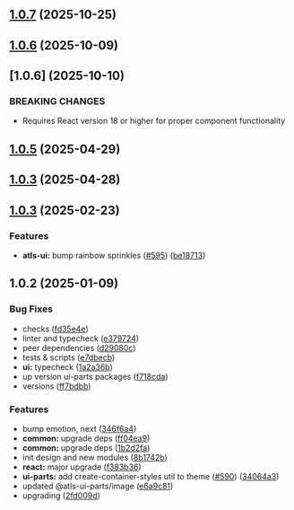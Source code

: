 

## [1.0.7](https://github.com/atls/hyperion/compare/@atls-ui-parts/image@1.0.6...@atls-ui-parts/image@1.0.7) (2025-10-25)






## [1.0.6](https://github.com/atls/hyperion/compare/@atls-ui-parts/image@1.0.5...@atls-ui-parts/image@1.0.6) (2025-10-09)








## [1.0.6] (2025-10-10)


### BREAKING CHANGES


* Requires React version 18 or higher for proper component functionality


## [1.0.5](https://github.com/atls/hyperion/compare/@atls-ui-parts/image@1.0.3...@atls-ui-parts/image@1.0.5) (2025-04-29)






## [1.0.3](https://github.com/atls/hyperion/compare/@atls-ui-parts/image@1.0.3...@atls-ui-parts/image@1.0.3) (2025-04-28)






## [1.0.3](https://github.com/atls/hyperion/compare/@atls-ui-parts/image@1.0.2...@atls-ui-parts/image@1.0.3) (2025-02-23)


### Features


* **atls-ui:** bump rainbow sprinkles ([#595](https://github.com/atls/hyperion/issues/595)) ([be18713](https://github.com/atls/hyperion/commit/be1871351926c38605bbed4d7aa11a4759f80f3d))





## 1.0.2 (2025-01-09)


### Bug Fixes


* checks ([fd35e4e](https://github.com/atls/hyperion/commit/fd35e4e5ee760fed44fc51d0dfc1d3fffaa27a9c))
* linter and typecheck ([e379724](https://github.com/atls/hyperion/commit/e379724b7dbf3c8cba2b0b94647239b0b37c5fb8))
* peer dependencies ([d29080c](https://github.com/atls/hyperion/commit/d29080cb0950b04e65ab7755571e350d3450b4dd))
* tests & scripts ([e7dbecb](https://github.com/atls/hyperion/commit/e7dbecb12718ed243206a1ef92bbd4c45e026dbe))
* **ui:** typecheck ([1a2a36b](https://github.com/atls/hyperion/commit/1a2a36b8baeececd0b929dcdb94da3d38ae8ad1e))
* up version ui-parts packages ([f718cda](https://github.com/atls/hyperion/commit/f718cda36c43cc8a060dafee178f6e532a42848e))
* versions ([ff7bdbb](https://github.com/atls/hyperion/commit/ff7bdbb281c9f6e732b06461a0c633c8cc010e46))

### Features


* bump emotion, next ([346f6a4](https://github.com/atls/hyperion/commit/346f6a43978912f3be4b09031933ab2a572907b2))
* **common:** upgrade deps ([ff04ea9](https://github.com/atls/hyperion/commit/ff04ea97e10efa26d27a27c37337e5afc62e47bb))
* **common:** upgrade deps ([1b2d2fa](https://github.com/atls/hyperion/commit/1b2d2fac134ec0c834b9410dcf783d2a80278691))
* init design and new modules ([8b1742b](https://github.com/atls/hyperion/commit/8b1742b9a543f2567dd1fd141d555a5c412cde52))
* **react:** major upgrade ([f383b36](https://github.com/atls/hyperion/commit/f383b36618f9daa1b137b394de7a55a03bec25b4))
* **ui-parts:** add create-container-styles util to theme ([#590](https://github.com/atls/hyperion/issues/590)) ([34064a3](https://github.com/atls/hyperion/commit/34064a384192b781fd6d667857f568d4f42228a4))
* updated @atls-ui-parts/image ([e6a9c81](https://github.com/atls/hyperion/commit/e6a9c818fb29c67f17c9844db412a971cc80ca96))
* upgrading ([2fd009d](https://github.com/atls/hyperion/commit/2fd009d9b9fcf0440e865f48ad8571adda170de6))


